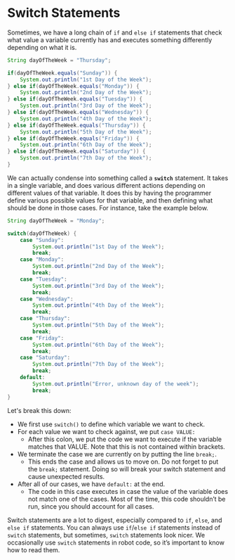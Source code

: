 # Switch Statements

Sometimes, we have a long chain of `if` and `else if` statements that check what value a variable currently has and executes something differently depending on what it is.

```java
String dayOfTheWeek = "Thursday";

if(dayOfTheWeek.equals("Sunday")) {
    System.out.println("1st Day of the Week");
} else if(dayOfTheWeek.equals("Monday")) {
    System.out.println("2nd Day of the Week");
} else if(dayOfTheWeek.equals("Tuesday")) {
    System.out.println("3rd Day of the Week");
} else if(dayOfTheWeek.equals("Wednesday")) {
    System.out.println("4th Day of the Week");
} else if(dayOfTheWeek.equals("Thursday")) {
    System.out.println("5th Day of the Week");
} else if(dayOfTheWeek.equals("Friday")) {
    System.out.println("6th Day of the Week");
} else if(dayOfTheWeek.equals("Saturday")) {
    System.out.println("7th Day of the Week");
}
```

We can actually condense into something called a **`switch`** statement. It takes in a single variable, and does various different actions depending on different values of that variable. It does this by having the programmer define various possible values for that variable, and then defining what should be done in those cases. For instance, take the example below.

```java
String dayOfTheWeek = "Monday";

switch(dayOfTheWeek) {
    case "Sunday":
        System.out.println("1st Day of the Week");
        break;
    case "Monday":
        System.out.println("2nd Day of the Week");
        break;
    case "Tuesday":
        System.out.println("3rd Day of the Week");
        break;
    case "Wednesday":
        System.out.println("4th Day of the Week");
        break;
    case "Thursday":
        System.out.println("5th Day of the Week");
        break;
    case "Friday":
        System.out.println("6th Day of the Week");
        break;
    case "Saturday":
        System.out.println("7th Day of the Week");
        break;
    default:
        System.out.println("Error, unknown day of the week");
        break;
}
```

Let's break this down:

* We first use `switch()` to define which variable we want to check.
* For each value we want to check against, we put `case VALUE:`
  * After this colon, we put the code we want to execute if the variable matches that VALUE. Note that this is not contained within brackets.
* We terminate the case we are currently on by putting the line `break;`.
  * This ends the case and allows us to move on. Do not forget to put the `break;` statement. Doing so will break your switch statement and cause unexpected results.
* After all of our cases, we have `default:` at the end.
  * The code in this case executes in case the value of the variable does not match one of the cases. Most of the time, this code shouldn’t be run, since you should account for all cases.

Switch statements are a lot to digest, especially compared to `if`, `else`, and `else if` statements. You can always use `if`/`else if` statements instead of `switch` statements, but sometimes, `switch` statements look nicer. We occasionally use `switch` statements in robot code, so it’s important to know how to read them.
